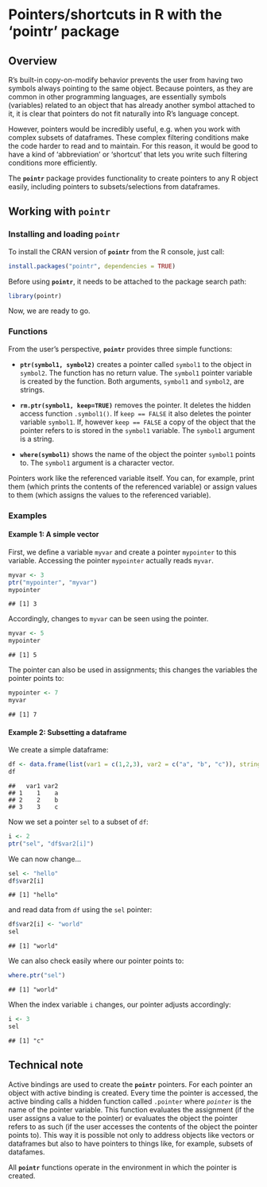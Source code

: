 Pointers/shortcuts in R with the ‘pointr’ package
================

## Overview

R’s built-in copy-on-modify behavior prevents the user from having two
symbols always pointing to the same object. Because pointers, as they
are common in other programming languages, are essentially symbols
(variables) related to an object that has already another symbol attached
to it, it is clear that pointers do not fit naturally into R’s language
concept.

However, pointers would be incredibly useful, e.g. when you work with
complex subsets of dataframes. These complex filtering conditions make
the code harder to read and to maintain. For this reason, it would be
good to have a kind of ‘abbreviation’ or ‘shortcut’ that lets you write
such filtering conditions more efficiently.

The **`pointr`** package provides functionality to create pointers to
any R object easily, including pointers to subsets/selections from
dataframes.

## Working with `pointr`

### Installing and loading `pointr`

To install the CRAN version of **`pointr`** from the R console, just
call:

``` r
install.packages("pointr", dependencies = TRUE)
```

Before using **`pointr`**, it needs to be attached to the package search
path:

``` r
library(pointr)
```

Now, we are ready to go.

### Functions

From the user’s perspective, **`pointr`** provides three simple
functions:

  - **`ptr(symbol1, symbol2)`** creates a pointer called `symbol1` to
    the object in `symbol2`. The function has no return value. The
    `symbol1` pointer variable is created by the function. Both
    arguments, `symbol1` and `symbol2`, are strings.

  - **`rm.ptr(symbol1, keep=TRUE)`** removes the pointer. It deletes the
    hidden access function `.symbol1()`. If `keep == FALSE` it also
    deletes the pointer variable `symbol1`. If, however `keep == FALSE`
    a copy of the object that the pointer refers to is stored in the
    `symbol1` variable. The `symbol1` argument is a string.

  - **`where(symbol1)`** shows the name of the object the pointer
    `symbol1` points to. The `symbol1` argument is a character vector.

Pointers work like the referenced variable itself. You can, for example,
print them (which prints the contents of the referenced variable) or
assign values to them (which assigns the values to the referenced
variable).

### Examples

#### Example 1: A simple vector

First, we define a variable `myvar` and create a pointer `mypointer` to
this variable. Accessing the pointer `mypointer` actually reads `myvar`.

``` r
myvar <- 3
ptr("mypointer", "myvar")
mypointer
```

    ## [1] 3

Accordingly, changes to `myvar` can be seen using the pointer.

``` r
myvar <- 5
mypointer
```

    ## [1] 5

The pointer can also be used in assignments; this changes the variables
the pointer points to:

``` r
mypointer <- 7
myvar
```

    ## [1] 7

#### Example 2: Subsetting a dataframe

We create a simple dataframe:

``` r
df <- data.frame(list(var1 = c(1,2,3), var2 = c("a", "b", "c")), stringsAsFactors = FALSE)
df
```

    ##   var1 var2
    ## 1    1    a
    ## 2    2    b
    ## 3    3    c

Now we set a pointer `sel` to a subset of `df`:

``` r
i <- 2
ptr("sel", "df$var2[i]")
```

We can now change…

``` r
sel <- "hello"
df$var2[i]
```

    ## [1] "hello"

and read data from `df` using the `sel` pointer:

``` r
df$var2[i] <- "world"
sel
```

    ## [1] "world"

We can also check easily where our pointer points to:

``` r
where.ptr("sel")
```

    ## [1] "world"

When the index variable `i` changes, our pointer adjusts accordingly:

``` r
i <- 3
sel
```

    ## [1] "c"

## Technical note

Active bindings are used to create the **`pointr`** pointers. For each
pointer an object with active binding is created. Every time the pointer
is accessed, the active binding calls a hidden function called
`.pointer` where *`pointer`* is the name of the pointer variable. This
function evaluates the assignment (if the user assigns a value to the
pointer) or evaluates the object the pointer refers to as such (if the
user accesses the contents of the object the pointer points to). This
way it is possible not only to address objects like vectors or
dataframes but also to have pointers to things like, for example,
subsets of datafames.

All **`pointr`** functions operate in the environment in which the
pointer is created.
